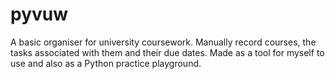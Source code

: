 # pyvuw
A basic organiser for university coursework. Manually record courses, the tasks associated with them and their due dates. Made as a tool for myself to use and also as a Python practice playground.
